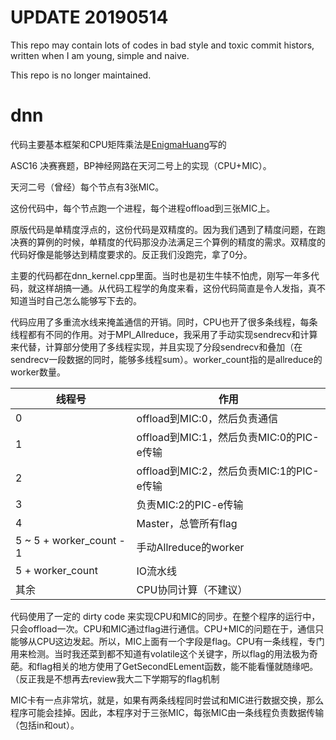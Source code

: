 # UPDATE 20190514

This repo may contain lots of codes in bad style and toxic commit histors, written when I am young, simple and naive.

This repo is no longer maintained.

# dnn
代码主要基本框架和CPU矩阵乘法是[EnigmaHuang](https://github.com/EnigmaHuang)写的

ASC16 决赛赛题，BP神经网路在天河二号上的实现（CPU+MIC）。

天河二号（曾经）每个节点有3张MIC。

这份代码中，每个节点跑一个进程，每个进程offload到三张MIC上。

原版代码是单精度浮点的，这份代码是双精度的。因为我们遇到了精度问题，在跑决赛的算例的时候，单精度的代码那没办法满足三个算例的精度的需求。双精度的代码好像是能够达到精度要求的。反正我们没跑完，拿了0分。

主要的代码都在dnn_kernel.cpp里面。当时也是初生牛犊不怕虎，刚写一年多代码，就这样胡搞一通。从代码工程学的角度来看，这份代码简直是令人发指，真不知道当时自己怎么能够写下去的。

代码应用了多重流水线来掩盖通信的开销。同时，CPU也开了很多条线程，每条线程都有不同的作用。对于MPI_Allreduce，我采用了手动实现sendrecv和计算来代替，计算部分使用了多线程实现，并且实现了分段sendrecv和叠加（在sendrecv一段数据的同时，能够多线程sum）。worker_count指的是allreduce的worker数量。

| 线程号 | 作用 |
| --- | --- |
| 0 | offload到MIC:0，然后负责通信 |
| 1 | offload到MIC:1，然后负责MIC:0的PIC-e传输 |
| 2 | offload到MIC:2，然后负责MIC:1的PIC-e传输 |
| 3 | 负责MIC:2的PIC-e传输 |
| 4 | Master，总管所有flag |
| 5 ~ 5 + worker_count - 1 | 手动Allreduce的worker |
| 5 + worker_count | IO流水线 |
| 其余 | CPU协同计算（不建议） |


代码使用了一定的 dirty code 来实现CPU和MIC的同步。在整个程序的运行中，只会offload一次。CPU和MIC通过flag进行通信。CPU+MIC的问题在于，通信只能够从CPU这边发起。所以，MIC上面有一个字段是flag。CPU有一条线程，专门用来检测。当时我还菜到都不知道有volatile这个关键字，所以flag的用法极为奇葩。和flag相关的地方使用了GetSecondELement函数，能不能看懂就随缘吧。（反正我是不想再去review我大二下学期写的flag机制

MIC卡有一点非常坑，就是，如果有两条线程同时尝试和MIC进行数据交换，那么程序可能会挂掉。因此，本程序对于三张MIC，每张MIC由一条线程负责数据传输（包括in和out）。
